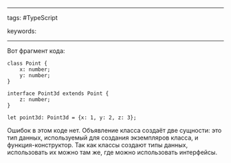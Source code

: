 ____

tags: #TypeScript 

keywords:

_____

Вот фрагмент кода:  
  
```
class Point {
    x: number;
    y: number;
}

interface Point3d extends Point {
    z: number;
}

let point3d: Point3d = {x: 1, y: 2, z: 3};
```

Ошибок в этом коде нет. Объявление класса создаёт две сущности: это тип данных, используемый для создания экземпляров класса, и функция-конструктор. Так как классы создают типы данных, использовать их можно там же, где можно использовать интерфейсы.  
